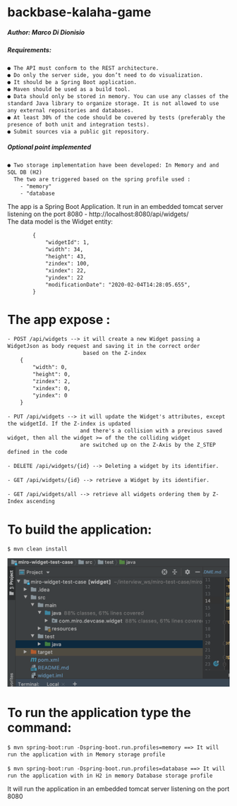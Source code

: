 # backbase-kalaha-game

##### Author: Marco Di Dionisio

##### Requirements:


    ● The API must conform to the REST architecture. 
    ● Do only the server side, you don’t need to do visualization. 
    ● It should be a Spring Boot application. 
    ● Maven should be used as a build tool. 
    ● Data should only be stored in memory. You can use any classes of the standard Java library to organize storage. It is not allowed to use any external repositories and databases. 
    ● At least 30% of the code should be covered by tests (preferably the presence of both unit and integration tests). 
    ● Submit sources via a public git repository. 

##### Optional point implemented
    ● Two storage implementation have been developed: In Memory and and SQL DB (H2)
      The two are triggered based on the spring profile used :
        - "memory"
        - "database 
 
The app is a Spring Boot Application. It run in an embedded tomcat server listening on the port 8080
    -  http://localhost:8080/api/widgets/     
The data model is the Widget entity: 
            
            {
                "widgetId": 1,
                "width": 34,
                "height": 43,
                "zindex": 100,
                "xindex": 22,
                "yindex": 22
                "modificationDate": "2020-02-04T14:28:05.655",
            }

# The app expose :

    - POST /api/widgets --> it will create a new Widget passing a WidgetJson as body request and saving it in the correct order 
                            based on the Z-index 
        {
            "width": 0,
            "height": 0,
            "zindex": 2,
            "xindex": 0,
            "yindex": 0
        }
        
    - PUT /api/widgets --> it will update the Widget's attributes, except the widgetId. If the Z-index is updated
                           and there's a collision with a previous saved widget, then all the widget >= of the the colliding widget
                           are switched up on the Z-Axis by the Z_STEP defined in the code 
                           
    - DELETE /api/widgets/{id} --> Deleting a widget by its identifier. 
    
    - GET /api/widgets/{id} --> retrieve a Widget by its identifier.
    
    - GET /api/widgets/all --> retrieve all widgets ordering them by Z-Index ascending

# To build the application:
    $ mvn clean install
    
![Test Coverage](coverage.png)
    
# To run the application type the command:
    $ mvn spring-boot:run -Dspring-boot.run.profiles=memory ==> It will run the application with in Memory storage profile
    
    $ mvn spring-boot:run -Dspring-boot.run.profiles=database ==> It will run the application with in H2 in memory Database storage profile
  
  It will run the application in an embedded tomcat server listening on the port 8080


